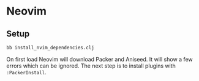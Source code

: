 # Neovim

## Setup

```bash
bb install_nvim_dependencies.clj
```

On first load Neovim will download Packer and Aniseed. It will show a few errors which can be ignored. The next step is to install plugins with `:PackerInstall`.
